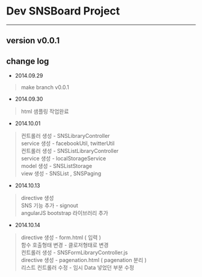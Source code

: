 # Dev SNSBoard Project   
---
## version v0.0.1  
## change log  
- 2014.09.29  
> make branch v0.0.1  
- 2014.09.30  
> html 샘플링 작업완료  
- 2014.10.01  
> 컨트롤러 생성 - SNSLibraryController  
> service 생성 - facebookUtil, twitterUtil  
> 컨트롤러 생성 - SNSListLibraryController  
> service 생성 - localStorageService  
> model 생성 - SNSListStorage  
> view 생성 -  SNSList , SNSPaging  
- 2014.10.13  
> directive 생성  
> SNS 기능 추가 - signout  
> angularJS bootstrap 라이브러리 추가  
- 2014.10.14  
> directive 생성 - form.html ( 입력 )  
> 함수 호출형태 변경 - 클로저형태로 변경  
> 컨트롤러 생성 - SNSFormLibraryController.js  
> directive 생성 - pagenation.html ( pagenation 분리 )  
> 리스트 컨트롤러 수정 - 임시 Data 넣었던 부분 수정  
